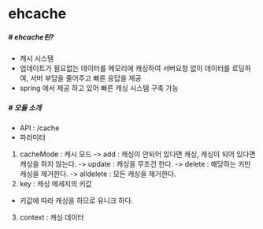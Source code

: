 # ehcache
##### # ehcache린?
- 캐시 시스템
- 업데이트가 필요없는 데이터를 메모리에 캐싱하여 서버요청 없이 데이터를 로딩하여, 서버 부담을 줄어주고 빠른 응답을 제공
- spring 에서 제공 하고 있어 빠른 캐싱 시스템 구축 가능
##### # 모듈 소개
- API : /cache
- 파라미터
1. cacheMode : 캐시 모드
-> add : 캐싱이 안되어 있다면 캐싱, 캐싱이 되어 있다면 캐싱을 하지 않는다.
-> update : 캐싱을 무조건 한다.
-> delete : 해당하는 키만 캐싱을 제거한다.
-> alldelete : 모든 캐싱을 제거한다.
2. key : 캐싱 메세지의 키값
- 키값에 따라 캐싱을 하므로 유니크 하다.
3. context : 캐싱 데이터